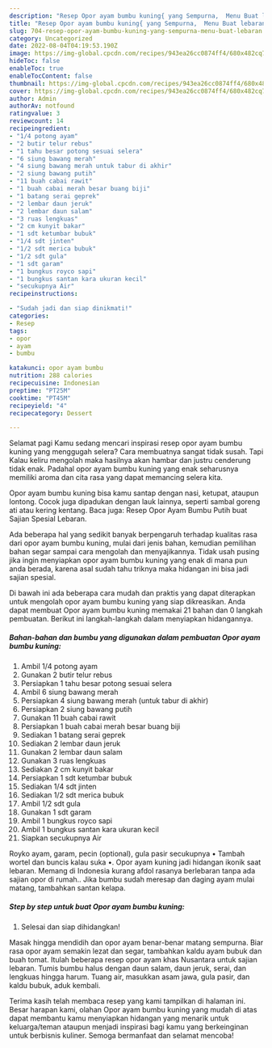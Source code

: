 ```yaml
---
description: "Resep Opor ayam bumbu kuning{ yang Sempurna,  Menu Buat lebaran"
title: "Resep Opor ayam bumbu kuning{ yang Sempurna,  Menu Buat lebaran"
slug: 704-resep-opor-ayam-bumbu-kuning-yang-sempurna-menu-buat-lebaran
category: Uncategorized
date: 2022-08-04T04:19:53.190Z
image: https://img-global.cpcdn.com/recipes/943ea26cc0874ff4/680x482cq70/opor-ayam-bumbu-kuning-foto-resep-utama.jpg
hideToc: false
enableToc: true
enableTocContent: false
thumbnail: https://img-global.cpcdn.com/recipes/943ea26cc0874ff4/680x482cq70/opor-ayam-bumbu-kuning-foto-resep-utama.jpg
cover: https://img-global.cpcdn.com/recipes/943ea26cc0874ff4/680x482cq70/opor-ayam-bumbu-kuning-foto-resep-utama.jpg
author: Admin
authorAv: notfound
ratingvalue: 3
reviewcount: 14
recipeingredient:
- "1/4 potong ayam"
- "2 butir telur rebus"
- "1 tahu besar potong sesuai selera"
- "6 siung bawang merah"
- "4 siung bawang merah untuk tabur di akhir"
- "2 siung bawang putih"
- "11 buah cabai rawit"
- "1 buah cabai merah besar buang biji"
- "1 batang serai geprek"
- "2 lembar daun jeruk"
- "2 lembar daun salam"
- "3 ruas lengkuas"
- "2 cm kunyit bakar"
- "1 sdt ketumbar bubuk"
- "1/4 sdt jinten"
- "1/2 sdt merica bubuk"
- "1/2 sdt gula"
- "1 sdt garam"
- "1 bungkus royco sapi"
- "1 bungkus santan kara ukuran kecil"
- "secukupnya Air"
recipeinstructions:

- "Sudah jadi dan siap dinikmati!"
categories:
- Resep
tags:
- opor
- ayam
- bumbu

katakunci: opor ayam bumbu 
nutrition: 288 calories
recipecuisine: Indonesian
preptime: "PT25M"
cooktime: "PT45M"
recipeyield: "4"
recipecategory: Dessert

---
```



Selamat pagi Kamu sedang mencari inspirasi resep opor ayam bumbu kuning yang menggugah selera? Cara membuatnya sangat tidak susah. Tapi Kalau keliru mengolah maka hasilnya akan hambar dan justru cenderung tidak enak. Padahal opor ayam bumbu kuning yang enak seharusnya memiliki aroma dan cita rasa yang dapat memancing selera kita.


Opor ayam bumbu kuning bisa kamu santap dengan nasi, ketupat, ataupun lontong. Cocok juga dipadukan dengan lauk lainnya, seperti sambal goreng ati atau kering kentang. Baca juga: Resep Opor Ayam Bumbu Putih buat Sajian Spesial Lebaran.

Ada beberapa hal yang sedikit banyak berpengaruh terhadap kualitas rasa dari opor ayam bumbu kuning, mulai dari jenis bahan, kemudian pemilihan bahan segar sampai cara mengolah dan menyajikannya. Tidak usah pusing jika ingin menyiapkan opor ayam bumbu kuning yang enak di mana pun anda berada, karena asal sudah tahu triknya maka hidangan ini bisa jadi sajian spesial.


Di bawah ini ada beberapa cara mudah dan praktis yang dapat diterapkan untuk mengolah opor ayam bumbu kuning yang siap dikreasikan. Anda dapat membuat Opor ayam bumbu kuning memakai 21 bahan dan 0 langkah pembuatan. Berikut ini langkah-langkah dalam menyiapkan hidangannya.

<!--inarticleads1-->

##### Bahan-bahan dan bumbu yang digunakan dalam pembuatan Opor ayam bumbu kuning:

1. Ambil 1/4 potong ayam
1. Gunakan 2 butir telur rebus
1. Persiapkan 1 tahu besar potong sesuai selera
1. Ambil 6 siung bawang merah
1. Persiapkan 4 siung bawang merah (untuk tabur di akhir)
1. Persiapkan 2 siung bawang putih
1. Gunakan 11 buah cabai rawit
1. Persiapkan 1 buah cabai merah besar buang biji
1. Sediakan 1 batang serai geprek
1. Sediakan 2 lembar daun jeruk
1. Gunakan 2 lembar daun salam
1. Gunakan 3 ruas lengkuas
1. Sediakan 2 cm kunyit bakar
1. Persiapkan 1 sdt ketumbar bubuk
1. Sediakan 1/4 sdt jinten
1. Sediakan 1/2 sdt merica bubuk
1. Ambil 1/2 sdt gula
1. Gunakan 1 sdt garam
1. Ambil 1 bungkus royco sapi
1. Ambil 1 bungkus santan kara ukuran kecil
1. Siapkan secukupnya Air


Royko ayam, garam, pecin (optional), gula pasir secukupnya • Tambah wortel dan buncis kalau suka •. Opor ayam kuning jadi hidangan ikonik saat lebaran. Memang di Indonesia kurang afdol rasanya berlebaran tanpa ada sajian opor di rumah.. Jika bumbu sudah meresap dan daging ayam mulai matang, tambahkan santan kelapa. 

<!--inarticleads2-->

##### Step by step untuk buat Opor ayam bumbu kuning:


1. Selesai dan siap dihidangkan!

Masak hingga mendidih dan opor ayam benar-benar matang sempurna. Biar rasa opor ayam semakin lezat dan segar, tambahkan kaldu ayam bubuk dan buah tomat. Itulah beberapa resep opor ayam khas Nusantara untuk sajian lebaran. Tumis bumbu halus dengan daun salam, daun jeruk, serai, dan lengkuas hingga harum. Tuang air, masukkan asam jawa, gula pasir, dan kaldu bubuk, aduk kembali. 

Terima kasih telah membaca resep yang kami tampilkan di halaman ini. Besar harapan kami, olahan Opor ayam bumbu kuning yang mudah di atas dapat membantu kamu menyiapkan hidangan yang menarik untuk keluarga/teman ataupun menjadi inspirasi bagi kamu yang berkeinginan untuk berbisnis kuliner. Semoga bermanfaat dan selamat mencoba!
